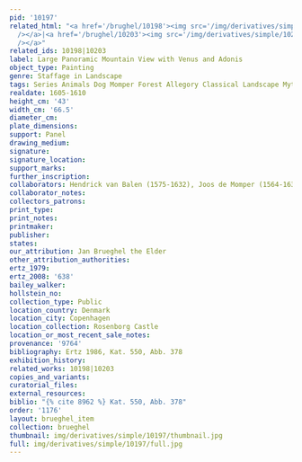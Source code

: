 ```yaml
---
pid: '10197'
related_html: "<a href='/brughel/10198'><img src='/img/derivatives/simple/10198/thumbnail.jpg'
  /></a>|<a href='/brughel/10203'><img src='/img/derivatives/simple/10203/thumbnail.jpg'
  /></a>"
related_ids: 10198|10203
label: Large Panoramic Mountain View with Venus and Adonis
object_type: Painting
genre: Staffage in Landscape
tags: Series Animals Dog Momper Forest Allegory Classical Landscape Mythological
realdate: 1605-1610
height_cm: '43'
width_cm: '66.5'
diameter_cm: 
plate_dimensions: 
support: Panel
drawing_medium: 
signature: 
signature_location: 
support_marks: 
further_inscription: 
collaborators: Hendrick van Balen (1575-1632), Joos de Momper (1564-1635)
collaborator_notes: 
collectors_patrons: 
print_type: 
print_notes: 
printmaker: 
publisher: 
states: 
our_attribution: Jan Brueghel the Elder
other_attribution_authorities: 
ertz_1979: 
ertz_2008: '638'
bailey_walker: 
hollstein_no: 
collection_type: Public
location_country: Denmark
location_city: Copenhagen
location_collection: Rosenborg Castle
location_or_most_recent_sale_notes: 
provenance: '9764'
bibliography: Ertz 1986, Kat. 550, Abb. 378
exhibition_history: 
related_works: 10198|10203
copies_and_variants: 
curatorial_files: 
external_resources: 
biblio: "{% cite 8962 %} Kat. 550, Abb. 378"
order: '1176'
layout: brueghel_item
collection: brueghel
thumbnail: img/derivatives/simple/10197/thumbnail.jpg
full: img/derivatives/simple/10197/full.jpg
---
```

